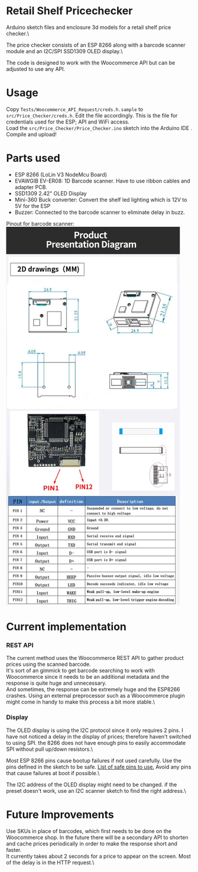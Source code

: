 # Retail Shelf Pricechecker
Arduino sketch files and enclosure 3d models for a retail shelf price checker.\

The price checker consists of an ESP 8266 along with a barcode scanner module and an I2C/SPI SSD1309 OLED display.\

The code is designed to work with the Woocommerce API but can be adjusted to use any API.

# Usage
Copy `Tests/Woocommerce_API_Request/creds.h.sample` to `src/Price_Checker/creds.h`. Edit the file accordingly. This is the file for credentials used for the ESP; API and WiFi access.\
Load the `src/Price_Checker/Price_Checker.ino` sketch into the Arduino IDE . Compile and upload!

# Parts used
- ESP 8266 (LoLin V3 NodeMcu Board)
- EVAWGIB EV-ER08: 1D Barcode scanner. Have to use ribbon cables and adapter PCB.
- SSD1309 2.42" OLED Display
- Mini-360 Buck converter: Convert the shelf led lighting which is 12V  to 5V for the ESP
- Buzzer: Connected to the barcode scanner to eliminate delay in buzz.

Pinout for barcode scanner:\
![EVAWGIB EV-ER08 Pinout](https://raw.githubusercontent.com/CounterCookie/price-checker/refs/heads/main/Design/Barcode%20Scanner%20Pinout.jpg)

# Current implementation
### REST API
The current method uses the Woocommerce REST API to gather product prices using the scanned barcode.\
It's sort of an gimmick to get barcode searching to work with Woocommerce since it needs to be an additional metadata and the response is quite huge and unnecessary.\
And sometimes, the response can be extremely huge and the ESP8266 crashes. Using an external preprocessor such as a Woocommerce plugin might come in handy to make this process a bit more stable.\
### Display
The OLED display is using the I2C protocol since it only requires 2 pins. I have not noticed a delay in the display of prices; therefore haven't switched to using SPI. the 8266 does not have enough pins to easily accommodate SPI without pull up/down resistors.\

Most ESP 8266 pins cause bootup failures if not used carefully. Use the pins defined in the sketch to be safe. [List of safe pins to use.](https://randomnerdtutorials.com/esp8266-pinout-reference-gpios/#table) Avoid any pins that cause failures at boot if possible.\

The I2C address of the OLED display might need to be changed. if the preset doesn't work, use an I2C scanner sketch to find the right address.\

# Future Improvements
Use SKUs in place of barcodes, which first needs to be done on the Woocommerce shop.
In the future there will be a secondary API to shorten and cache prices periodically in order to make the response short and faster.\
It currently takes about 2 seconds for a price to appear on the screen. Most of the delay is in the HTTP request.\
